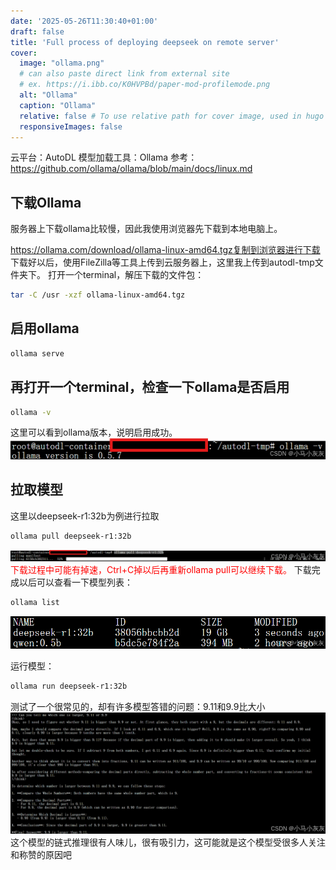 ```yaml
---
date: '2025-05-26T11:30:40+01:00'
draft: false
title: 'Full process of deploying deepseek on remote server'
cover:
  image: "ollama.png"
  # can also paste direct link from external site
  # ex. https://i.ibb.co/K0HVPBd/paper-mod-profilemode.png
  alt: "Ollama"
  caption: "Ollama"
  relative: false # To use relative path for cover image, used in hugo Page-bundles
  responsiveImages: false
---
```

云平台：AutoDL
模型加载工具：Ollama
参考：https://github.com/ollama/ollama/blob/main/docs/linux.md

## 下载Ollama
服务器上下载ollama比较慢，因此我使用浏览器先下载到本地电脑上。

https://ollama.com/download/ollama-linux-amd64.tgz复制到浏览器进行下载
下载好以后，使用FileZilla等工具上传到云服务器上，这里我上传到autodl-tmp文件夹下。
打开一个terminal，解压下载的文件包：
```bash
tar -C /usr -xzf ollama-linux-amd64.tgz
```
## 启用ollama
```bash
ollama serve
```
## 再打开一个terminal，检查一下ollama是否启用
```bash
ollama -v
```
这里可以看到ollama版本，说明启用成功。
![版本查看](./image.png)
## 拉取模型
这里以deepseek-r1:32b为例进行拉取
```bash
ollama pull deepseek-r1:32b
```
![拉取模型](./image-1.png)
<font color='red'>下载过程中可能有掉速，Ctrl+C掉以后再重新ollama pull可以继续下载。</font>
下载完成以后可以查看一下模型列表：
```bash
ollama list
```
![模型列表](./image-3.png)

运行模型：
```bash
ollama run deepseek-r1:32b
```
测试了一个很常见的，却有许多模型答错的问题：9.11和9.9比大小
![问题测试](./image-4.png)
这个模型的链式推理很有人味儿，很有吸引力，这可能就是这个模型受很多人关注和称赞的原因吧
